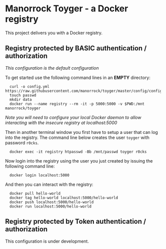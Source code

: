 # Manorrock Toyger - a Docker registry

This project delivers you with a Docker registry.

## Registry protected by BASIC authentication / authorization

_This configuration is the default configuration_

To get started use the following command lines in an __EMPTY__ directory:

```shell
  curl -o config.yml https://raw.githubusercontent.com/manorrock/toyger/master/config/config_basic.yml 
  touch passwd
  mkdir data
  docker run --name registry --rm -it -p 5000:5000 -v $PWD:/mnt manorrock/toyger
```

_Note you will need to configure your local Docker daemon to allow interacting
with the insecure registry at localhost:5000_

Then in another terminal window you first have to setup a user that can log into
the registry. The command line below creates the user `toyger` with password 
`r0cks`.

```shell
  docker exec -it registry htpasswd -Bb /mnt/passwd toyger r0cks 
```

Now login into the registry using the user you just created by issuing the 
following command line:

```shell
  docker login localhost:5000
```

And then you can interact with the registry:

```shell
  docker pull hello-world
  docker tag hello-world localhost:5000/hello-world
  docker push localhost:5000/hello-world
  docker run localhost:5000/hello-world
```

## Registry protected by Token authentication / authorization

This configuration is under development.